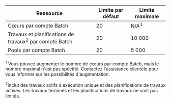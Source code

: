 **Ressource**|**Limite par défaut**|**Limite maximale**
---|---|---
Cœurs par compte Batch|20|N/A<sup>1</sup>
Travaux et planifications de travaux<sup>2</sup> par compte Batch|20|10 000
Pools par compte Batch|20|5 000

<sup>1</sup> Vous pouvez augmenter le nombre de cœurs par compte Batch, mais le nombre maximal n'est pas spécifié. Contactez l'assistance clientèle pour vous informer sur les possibilités d'augmentation.

<sup>2</sup>Inclut des travaux actifs à exécution unique et des planifications de travaux actives. Les travaux terminés et les planifications de travaux ne sont pas limités.

<!---HONumber=AcomDC_0615_2016-->